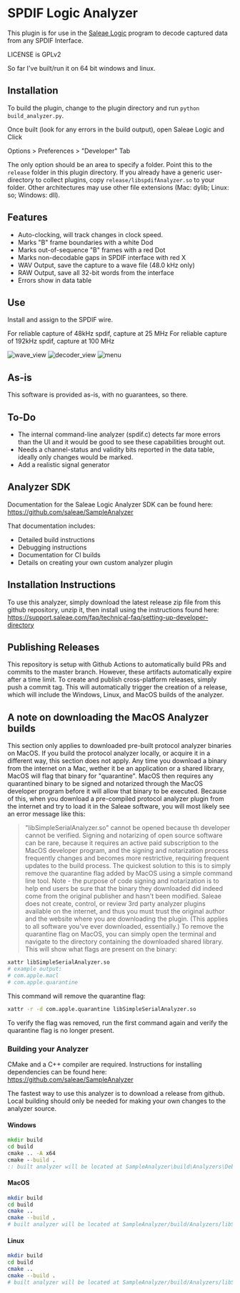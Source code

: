 # SPDIF Logic Analyzer

This plugin is for use in the [Saleae Logic](http://www.saleae.com/downloads) program to decode captured data from any SPDIF Interface.

LICENSE is GPLv2

So far I've built/run it on 64 bit windows and linux.

## Installation

To build the plugin, change to the plugin directory and run `python build_analyzer.py`.

Once built (look for any errors in the build output), open Saleae Logic and Click

Options > Preferences > "Developer" Tab

The only option should be an area to specify a folder. Point this to the `release` folder in this plugin directory. If you already have a generic user-directory to collect plugins, copy `release/libspdifAnalyzer.so` to your folder. Other architectures may use other file extensions (Mac: dylib; Linux: so; Windows: dll).

## Features

- Auto-clocking, will track changes in clock speed.
- Marks "B" frame boundaries with a white Dod
- Marks out-of-sequence "B" frames with a red Dot
- Marks non-decodable gaps in SPDIF interface with red X
- WAV Output, save the capture to a wave file (48.0 kHz only)
- RAW Output, save all 32-bit words from the interface
- Errors show in data table

## Use

Install and assign to the SPDIF wire.

For reliable capture of 48kHz spdif, capture at 25 MHz
For reliable capture of 192kHz spdif, capture at 100 MHz

![wave_view](images/spdif_wave_view.png)
![decoder_view](images/spdif_decoder_view.png)
![menu](images/spdif_analyzer_menu.png)

## As-is

This software is provided as-is, with no guarantees, so there.

## To-Do

- The internal command-line analyzer (spdif.c) detects far more errors than the UI and it would be good to see these capabilities brought out.
- Needs a channel-status and validity bits reported in the data table, ideally only changes would be marked.
- Add a realistic signal generator

## Analyzer SDK

Documentation for the Saleae Logic Analyzer SDK can be found here:
https://github.com/saleae/SampleAnalyzer

That documentation includes:

- Detailed build instructions
- Debugging instructions
- Documentation for CI builds
- Details on creating your own custom analyzer plugin

## Installation Instructions

To use this analyzer, simply download the latest release zip file from this github repository, unzip it, then install using the instructions found here:
https://support.saleae.com/faq/technical-faq/setting-up-developer-directory

## Publishing Releases

This repository is setup with Github Actions to automatically build PRs and commits to the master branch.
However, these artifacts automatically expire after a time limit.
To create and publish cross-platform releases, simply push a commit tag. This will automatically trigger the creation of a release, which will include the Windows, Linux, and MacOS builds of the analyzer.

## A note on downloading the MacOS Analyzer builds

This section only applies to downloaded pre-built protocol analyzer binaries on MacOS. If you build the protocol analyzer locally, or acquire it in a different way, this section does not apply.
Any time you download a binary from the internet on a Mac, wether it be an application or a shared library, MacOS will flag that binary for "quarantine". MacOS then requires any quarantined binary to be signed and notarized through the MacOS developer program before it will allow that binary to be executed.
Because of this, when you download a pre-compiled protocol analyzer plugin from the internet and try to load it in the Saleae software, you will most likely see an error message like this:

> "libSimpleSerialAnalyzer.so" cannot be opened because th developer cannot be verified.
> Signing and notarizing of open source software can be rare, because it requires an active paid subscription to the MacOS developer program, and the signing and notarization process frequently changes and becomes more restrictive, requiring frequent updates to the build process.
> The quickest solution to this is to simply remove the quarantine flag added by MacOS using a simple command line tool.
> Note - the purpose of code signing and notarization is to help end users be sure that the binary they downloaded did indeed come from the original publisher and hasn't been modified. Saleae does not create, control, or review 3rd party analyzer plugins available on the internet, and thus you must trust the original author and the website where you are downloading the plugin. (This applies to all software you've ever downloaded, essentially.)
> To remove the quarantine flag on MacOS, you can simply open the terminal and navigate to the directory containing the downloaded shared library.
> This will show what flags are present on the binary:

```sh
xattr libSimpleSerialAnalyzer.so
# example output:
# com.apple.macl
# com.apple.quarantine
```

This command will remove the quarantine flag:

```sh
xattr -r -d com.apple.quarantine libSimpleSerialAnalyzer.so
```

To verify the flag was removed, run the first command again and verify the quarantine flag is no longer present.

### Building your Analyzer

CMake and a C++ compiler are required. Instructions for installing dependencies can be found here:
https://github.com/saleae/SampleAnalyzer

The fastest way to use this analyzer is to download a release from github. Local building should only be needed for making your own changes to the analyzer source.

#### Windows

```bat
mkdir build
cd build
cmake .. -A x64
cmake --build .
:: built analyzer will be located at SampleAnalyzer\build\Analyzers\Debug\SimpleSerialAnalyzer.dll
```

#### MacOS

```bash
mkdir build
cd build
cmake ..
cmake --build .
# built analyzer will be located at SampleAnalyzer/build/Analyzers/libSimpleSerialAnalyzer.so
```

#### Linux

```bash
mkdir build
cd build
cmake ..
cmake --build .
# built analyzer will be located at SampleAnalyzer/build/Analyzers/libSimpleSerialAnalyzer.so
```
